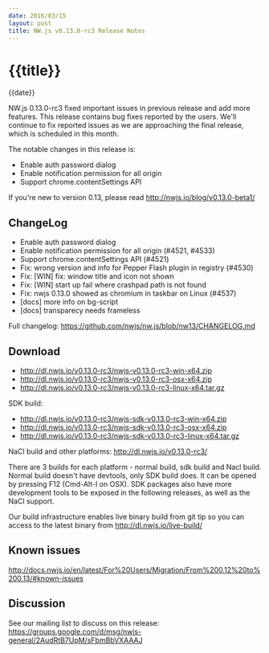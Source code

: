```yaml
---
date: 2016/03/15
layout: post
title: NW.js v0.13.0-rc3 Release Notes
---
```


# {{title}}
{{date}}

NW.js 0.13.0-rc3 fixed important issues in previous release and add more features. This release contains bug fixes reported by the users. We'll continue to fix reported issues as we are approaching the final release, which is scheduled in this month.

The notable changes in this release is:
* Enable auth password dialog
* Enable notification permission for all origin
* Support chrome.contentSettings API

If you're new to version 0.13, please read http://nwjs.io/blog/v0.13.0-beta1/

## ChangeLog

- Enable auth password dialog
- Enable notification permission for all origin (#4521, #4533)
- Support chrome.contentSettings API (#4521)
- Fix: wrong version and info for Pepper Flash plugin in registry (#4530)
- Fix: [WIN] fix: window title and icon not shown
- Fix: [WIN] start up fail where crashpad path is not found
- Fix: nwjs 0.13.0 showed as chromium in taskbar on Linux (#4537)
- [docs] more info on bg-script
- [docs] transparecy needs frameless

Full changelog: https://github.com/nwjs/nw.js/blob/nw13/CHANGELOG.md

## Download 

* http://dl.nwjs.io/v0.13.0-rc3/nwjs-v0.13.0-rc3-win-x64.zip 
* http://dl.nwjs.io/v0.13.0-rc3/nwjs-v0.13.0-rc3-osx-x64.zip 
* http://dl.nwjs.io/v0.13.0-rc3/nwjs-v0.13.0-rc3-linux-x64.tar.gz 

SDK build: 
* http://dl.nwjs.io/v0.13.0-rc3/nwjs-sdk-v0.13.0-rc3-win-x64.zip 
* http://dl.nwjs.io/v0.13.0-rc3/nwjs-sdk-v0.13.0-rc3-osx-x64.zip 
* http://dl.nwjs.io/v0.13.0-rc3/nwjs-sdk-v0.13.0-rc3-linux-x64.tar.gz 

NaCl build and other platforms: http://dl.nwjs.io/v0.13.0-rc3/ 

There are 3 builds for each platform - normal build, sdk build and 
Nacl build. Normal build doesn't have devtools, only SDK build does. 
lt can be opened by pressing F12 (Cmd-Alt-I on OSX). SDK packages also 
have more development tools to be exposed in the following releases, 
as well as the NaCl support. 

Our build infrastructure enables live binary build from git tip so you 
can access to the latest binary from http://dl.nwjs.io/live-build/ 

## Known issues

http://docs.nwjs.io/en/latest/For%20Users/Migration/From%200.12%20to%200.13/#known-issues 

## Discussion

See our mailing list to discuss on this release: https://groups.google.com/d/msg/nwjs-general/2AudRtB7UpM/sFbmBbVXAAAJ